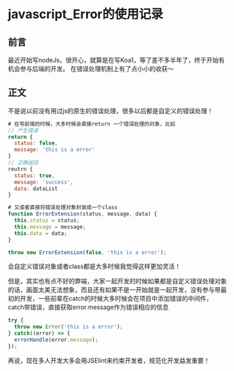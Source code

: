 # javascript_Error的使用记录

## 前言
最近开始写nodeJs，很开心，就算是在写Koa1，等了差不多半年了，终于开始有机会参与后端的开发。
在错误处理机制上有了点小小的收获～

## 正文
不是说以前没有用过js的原生的错误处理，很多以后都是自定义的错误处理！
```js
# 在写前端的时候，大多时候会直接return 一个错误处理的对象，比如
// 产生错误
return {
  status: false,
  message: 'this is a error'
}
// 正确返回
reutrn {
  status: true,
  message: 'success',
  data: dataList
}

# 又或者直接将错误处理对象封装成一个class
function ErrorExtension(status, message, data) {
  this.status = status;
  this.message = message;
  this.data = data;
}

throw new ErrorExtension(false, 'this is a error');
```
会自定义错误对象或者class都是大多时候我觉得这样更加灵活！

但是，其实也有点不好的弊端，大家一起开发的时候如果都是自定义错误处理对象的话，画面太美无法想象，而且还有如果不是一开始就是一起开发，没有参与带最初的开发，一些前辈在catch的时候大多时候会在项目中添加错误的中间件，catch带错误，直接获取error.message作为错误相应的信息
```js
try {
  throw new Error('this is a error');
} catch((error) => {
  errorHandle(error.message);
});
```
再说，现在多人开发大多会用JSElint来约束开发者，规范化开发益发重要！

